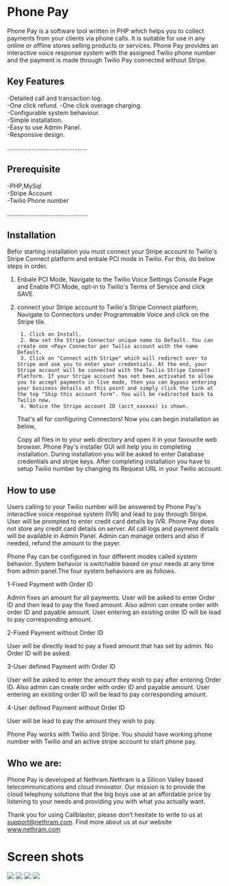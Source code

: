 Phone Pay
===========
Phone Pay is a software tool written in PHP which helps you to collect payments from your clients via phone calls. It is suitable for use in any online or offline stores selling products or services. 
Phone Pay provides an interactive voice response system with the assigned Twilio phone number and the payment is made through Twilio Pay connected without Stripe.  

Key Features
------------  

-Detailed call and transaction log.  
-One click refund. 
-One click overage charging.  
-Configurable system behaviour.  
-Simple installation.  
-Easy to use Admin Panel.    
-Responsive design.  

..............................................

Prerequisite
------------  
-PHP,MySql  
-Stripe Account  
-Twilio Phone number  

...............................................

Installation
------------  
Befor starting installation you must connect your Stripe account to Twilio's Stripe Connect platform and enbale PCI mode in Twilio. For this, do below steps in order.
1. Enbale PCI Mode,
	Navigate to the Twilio Voice Settings Console Page and Enable PCI Mode, opt-in to Twilio's Terms of Service and click SAVE. 
2. connect your Stripe account to Twilio's Stripe Connect platform,
	Navigate to <Pay> Connectors under Programmable Voice and click on the Stripe tile.

		1. Click on Install.
		2. Now set the Stripe Connector unique name to Default. You can create one <Pay> Connector per Twilio account with the name Default. 
		3. Click on "Connect with Stripe" which will redirect over to Stripe and ask you to enter your credentials. At the end, your Stripe account will be connected with the Twilio Stripe Connect Platform. If your Stripe account has not been activated to allow you to accept payments in live mode, then you can bypass entering your business details at this point and simply click the link at the top "Skip this account form". You will be redirected back to Twilio now.
		4. Notice the Stripe account ID (acct_xxxxxx) is shown.

	That's all for configuring <Pay> Connectors! 
Now you can begin installation as below,

	Copy all files in to your web directory and open it in your favourite web browser. Phone Pay's installer GUI will help you in completing installation.
	During installation you will be asked to enter Database credentials and stripe keys. After completing installation you have to setup 
	Twilio number by changing its Request URL in your Twilio account. 



How to use
----------  
 Users calling to your Twilio number will be answered by Phone Pay's interactive voice response system (IVR) and lead to pay through Stripe. User will be prompted to enter credit card details by IVR. Phone Pay does not store any credit card details on server. All call logs and payment details will be available in Admin Panel. Admin can manage orders and also if needed, refund the amount to the payer.

Phone Pay can be configured in four different modes called system behavior. System behavior is switchable based on your needs at any time from admin panel.The four system behaviors are as follows.  

1-Fixed Payment with Order ID  

 Admin fixes an amount for all payments.  User will be asked to enter Order ID and then lead to pay the fixed amount.   Also admin can create order with order ID and payable amount.  User entering an existing order ID will be lead to pay corresponding amount.    

2-Fixed Payment without Order ID   

User will be directly lead to pay a fixed amount that has set by admin. No Order ID will be asked.  
 
3-User defined Payment with Order ID  

User will be asked to enter the amount they wish to pay after entering Order ID.  Also admin can create order with order ID and payable amount.  User entering an existing order ID will be lead to pay corresponding amount.

4-User defined Payment without Order ID  

User will be lead to pay the amount they wish to pay.  
 
Phone Pay works with Twilio and Stripe. You should have working phone number with Twilio and an active stripe account to start phone pay. 


Who we are:
-----------
Phone Pay is developed at Nethram.Nethram is a Silicon Valley based telecommunications and cloud innovator.
 Our mission is to provide the cloud telephony solutions that the big boys use at an affordable price by listening to
 your needs and providing you with what you actually want.

Thank you for using Callblaster, please don't hesitate to write to us at
support@nethram.com. Find more about us at our website www.nethram.com



Screen shots
============
<img src="http://nethram.com/sandbox/phonepay_docs/dashboard.png">  

<img src="http://nethram.com/sandbox/phonepay_docs/log.png">  

<img src="http://nethram.com/sandbox/phonepay_docs/settings.png">  

<img src="http://nethram.com/sandbox/phonepay_docs/help.png">  


